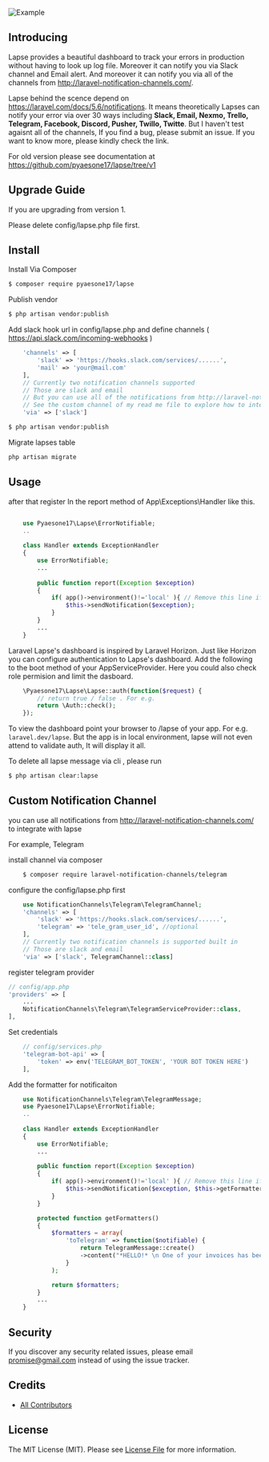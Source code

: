 
![Example](https://raw.githubusercontent.com/pyaesone17/lapse/master/lapse_v2.0.8.png)

## Introducing

Lapse provides a beautiful dashboard to track your errors in production without having to look up log file. 
Moreover it can notify you via Slack channel and Email alert. And moreover it can notify you via all of the channels from
http://laravel-notification-channels.com/.

Lapse behind the scence depend on https://laravel.com/docs/5.6/notifications. 
It means theoretically Lapses can notify your error via over 30 ways including **Slack, Email, Nexmo, Trello, Telegram, Facebook, Discord, Pusher, Twillo, Twitte**. But I haven't test agaisnt all of the channels, If you find a bug, please submit an issue.
If you want to know more, please kindly check the link.

For old version please see documentation at https://github.com/pyaesone17/lapse/tree/v1

## Upgrade Guide
If you are upgrading from version 1.

Please delete config/lapse.php file first.

## Install

Install Via Composer

``` bash
$ composer require pyaesone17/lapse
```

Publish vendor

``` bash
$ php artisan vendor:publish
```

Add slack hook url in config/lapse.php and define channels ( https://api.slack.com/incoming-webhooks )

``` php
    'channels' => [
        'slack' => 'https://hooks.slack.com/services/......',
        'mail' => 'your@mail.com'
    ],
    // Currently two notification channels supported
    // Those are slack and email
    // But you can use all of the notifications from http://laravel-notification-channels.com/
    // See the custom channel of my read me file to explore how to integrate
    'via' => ['slack']
```

``` bash
$ php artisan vendor:publish
```

Migrate lapses table

``` bash
php artisan migrate
```
## Usage

after that register In the report method of App\Exceptions\Handler like this.


``` php

    use Pyaesone17\Lapse\ErrorNotifiable;
    ..
    
    class Handler extends ExceptionHandler
    {
        use ErrorNotifiable;
        ...
    
        public function report(Exception $exception)
        {
            if( app()->environment()!='local' ){ // Remove this line if you want lapse to notify in local environment
                $this->sendNotification($exception);
            }
        }
        ...  
    }
```

Laravel Lapse's dashboard is inspired by Laravel Horizon. Just like Horizon you can configure authentication to Lapse's dashboard. Add the following to the boot method of your AppServiceProvider. Here you could also check role permision and limit
the dasboard.

``` php
    \Pyaesone17\Lapse\Lapse::auth(function($request) {
        // return true / false . For e.g.
        return \Auth::check();
    });
```
To view the dashboard point your browser to /lapse of your app. For e.g. `laravel.dev/lapse`.
But the app is in local environment, lapse will not even attend to validate auth, It will display it all.

To delete all lapse message via cli , please run

``` bash
$ php artisan clear:lapse
```

## Custom Notification Channel

you can use all notifications from http://laravel-notification-channels.com/ to integrate with lapse

For example, Telegram

install channel via composer

``` bash
    $ composer require laravel-notification-channels/telegram
```

configure the config/lapse.php first

``` php
    use NotificationChannels\Telegram\TelegramChannel;
    'channels' => [
        'slack' => 'https://hooks.slack.com/services/......',
        'telegram' => 'tele_gram_user_id', //optional
    ],
    // Currently two notification channels is supported built in
    // Those are slack and email
    'via' => ['slack', TelegramChannel::class]
```

register telegram provider

``` php
// config/app.php
'providers' => [
    ...
    NotificationChannels\Telegram\TelegramServiceProvider::class,
],
```

Set credentials
```php
    // config/services.php
    'telegram-bot-api' => [
        'token' => env('TELEGRAM_BOT_TOKEN', 'YOUR BOT TOKEN HERE')
    ],
```

Add the formatter for notificaiton
``` php
    use NotificationChannels\Telegram\TelegramMessage;
    use Pyaesone17\Lapse\ErrorNotifiable;
    ..
    
    class Handler extends ExceptionHandler
    {
        use ErrorNotifiable;
        ...
    
        public function report(Exception $exception)
        {
            if( app()->environment()!='local' ){ // Remove this line if you want lapse to notify in local environment
                $this->sendNotification($exception, $this->getFormatters());
            }
        }

        protected function getFormatters()
        {
            $formatters = array(
                'toTelegram' => function($notifiable) {
                    return TelegramMessage::create()
                    ->content("*HELLO!* \n One of your invoices has been paid!");
                }
            );

            return $formatters;
        }
        ...  
    }
```

## Security

If you discover any security related issues, please email promise@gmail.com instead of using the issue tracker.

## Credits

- [All Contributors][link-contributors]

## License

The MIT License (MIT). Please see [License File](LICENSE.md) for more information.

[ico-version]: https://img.shields.io/packagist/v//.svg?style=flat-square
[ico-license]: https://img.shields.io/badge/license-MIT-brightgreen.svg?style=flat-square
[ico-travis]: https://img.shields.io/travis///master.svg?style=flat-square
[ico-scrutinizer]: https://img.shields.io/scrutinizer/coverage/g//.svg?style=flat-square
[ico-code-quality]: https://img.shields.io/scrutinizer/g//.svg?style=flat-square
[ico-downloads]: https://img.shields.io/packagist/dt//.svg?style=flat-square

[link-packagist]: https://packagist.org/packages//
[link-travis]: https://travis-ci.org//
[link-scrutinizer]: https://scrutinizer-ci.com/g///code-structure
[link-code-quality]: https://scrutinizer-ci.com/g//
[link-downloads]: https://packagist.org/packages//
[link-author]: https://github.com/
[link-contributors]: ../../contributors
